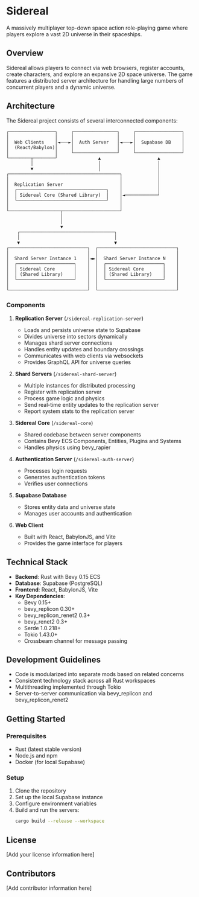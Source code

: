 # Sidereal

A massively multiplayer top-down space action role-playing game where players explore a vast 2D universe in their spaceships.

## Overview

Sidereal allows players to connect via web browsers, register accounts, create characters, and explore an expansive 2D space universe. The game features a distributed server architecture for handling large numbers of concurrent players and a dynamic universe.

## Architecture

The Sidereal project consists of several interconnected components:

```
┌─────────────────┐     ┌────────────────┐     ┌─────────────────┐
│                 │     │                │     │                 │
│  Web Clients    │◄───►│  Auth Server   │◄───►│  Supabase DB    │
│  (React/Babylon)│     │                │     │                 │
│                 │     └────────────────┘     └─────────────────┘
└────────┬────────┘               ▲                     ▲
         │                        │                     │
         ▼                        │                     │
┌─────────────────────────────────────────┐             │
│                                         │             │
│  Replication Server                     │             │
│  ┌─────────────────────────────────┐    │             │
│  │ Sidereal Core (Shared Library)  │    │◄────────────┘
│  └─────────────────────────────────┘    │
│                                         │
└───────────────────┬─────────────────────┘
                    │
                    │
                    ▼
    ┌───────────────────────────────────┐
    │                                   │
    ▼                                   ▼
┌─────────────────────────────┐  ┌─────────────────────────────┐
│                             │  │                             │
│  Shard Server Instance 1    │◄►│  Shard Server Instance N    │
│  ┌─────────────────────┐    │  │  ┌─────────────────────┐    │
│  │ Sidereal Core       │    │  │  │ Sidereal Core       │    │
│  │ (Shared Library)    │    │  │  │ (Shared Library)    │    │
│  └─────────────────────┘    │  │  └─────────────────────┘    │
│                             │  │                             │
└─────────────────────────────┘  └─────────────────────────────┘
```

### Components

1. **Replication Server** (`/sidereal-replication-server`)

   - Loads and persists universe state to Supabase
   - Divides universe into sectors dynamically
   - Manages shard server connections
   - Handles entity updates and boundary crossings
   - Communicates with web clients via websockets
   - Provides GraphQL API for universe queries

2. **Shard Servers** (`/sidereal-shard-server`)

   - Multiple instances for distributed processing
   - Register with replication server
   - Process game logic and physics
   - Send real-time entity updates to the replication server
   - Report system stats to the replication server

3. **Sidereal Core** (`/sidereal-core`)

   - Shared codebase between server components
   - Contains Bevy ECS Components, Entities, Plugins and Systems
   - Handles physics using bevy_rapier

4. **Authentication Server** (`/sidereal-auth-server`)

   - Processes login requests
   - Generates authentication tokens
   - Verifies user connections

5. **Supabase Database**

   - Stores entity data and universe state
   - Manages user accounts and authentication

6. **Web Client**
   - Built with React, BabylonJS, and Vite
   - Provides the game interface for players

## Technical Stack

- **Backend**: Rust with Bevy 0.15 ECS
- **Database**: Supabase (PostgreSQL)
- **Frontend**: React, BabylonJS, Vite
- **Key Dependencies**:
  - Bevy 0.15+
  - bevy_replicon 0.30+
  - bevy_replicon_renet2 0.3+
  - bevy_renet2 0.3+
  - Serde 1.0.218+
  - Tokio 1.43.0+
  - Crossbeam channel for message passing

## Development Guidelines

- Code is modularized into separate mods based on related concerns
- Consistent technology stack across all Rust workspaces
- Multithreading implemented through Tokio
- Server-to-server communication via bevy_replicon and bevy_replicon_renet2

## Getting Started

### Prerequisites

- Rust (latest stable version)
- Node.js and npm
- Docker (for local Supabase)

### Setup

1. Clone the repository
2. Set up the local Supabase instance
3. Configure environment variables
4. Build and run the servers:
   ```bash
   cargo build --release --workspace
   ```

## License

[Add your license information here]

## Contributors

[Add contributor information here]
